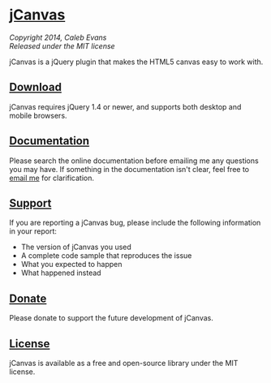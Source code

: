 # [jCanvas](http://calebevans.me/projects/jcanvas/)
*Copyright 2014, Caleb Evans*  
*Released under the MIT license*

jCanvas is a jQuery plugin that makes the HTML5 canvas easy to work with.

## [Download](http://calebevans.me/projects/jcanvas/downloads/)

jCanvas requires jQuery 1.4 or newer, and supports both desktop and mobile browsers.

## [Documentation](http://calebevans.me/projects/jcanvas/docs/)

Please search the online documentation before emailing me any questions you may have. If something in the documentation isn't clear, feel free to [email me](mailto:calebevans.me@gmail.com) for clarification.

## [Support](http://calebevans.me/projects/jcanvas/support/)

If you are reporting a jCanvas bug, please include the following information in your report:

* The version of jCanvas you used
* A complete code sample that reproduces the issue
* What you expected to happen
* What happened instead

## [Donate](https://www.gittip.com/caleb531/)

Please donate to support the future development of jCanvas.

## [License](https://github.com/caleb531/jcanvas/blob/master/LICENSE.txt)

jCanvas is available as a free and open-source library under the MIT license.
